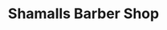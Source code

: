 ---
title: "Shamalls Barber Shop"
url: /goettingen/shamalls-barber-shop-kurze-geismar-strasse/
shop: Friseur
---